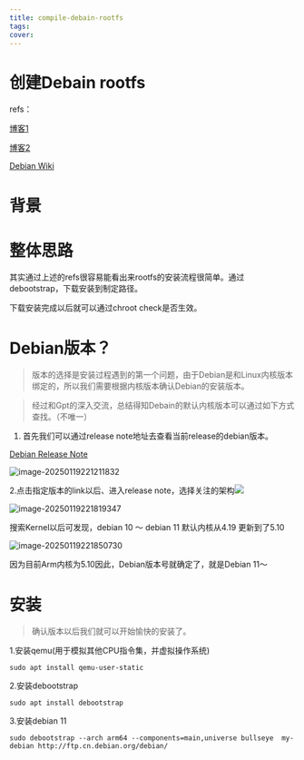 ```yaml
---
title: compile-debain-rootfs
tags:
cover:
---
```




# 创建Debain rootfs



refs：

[博客1](https://www.liuwantong.com/2021/02/16/debian-rootfs/)

[博客2](https://ivonblog.com/posts/debootstrap-create-rootfs-for-android/)

[Debian Wiki](https://wiki.debian.org/zh_CN/Debootstrap)



# 背景







# 整体思路



其实通过上述的refs很容易能看出来rootfs的安装流程很简单。通过debootstrap，下载安装到制定路径。

下载安装完成以后就可以通过chroot check是否生效。





# Debian版本？



> 版本的选择是安装过程遇到的第一个问题，由于Debian是和Linux内核版本绑定的，所以我们需要根据内核版本确认Debian的安装版本。



> 经过和Gpt的深入交流，总结得知Debain的默认内核版本可以通过如下方式查找。（不唯一）

1. 首先我们可以通过release note地址去查看当前release的debian版本。

[Debian Release Note](https://www.debian.org/releases/)

![image-20250119221211832](https://typora-blog-picture.oss-cn-chengdu.aliyuncs.com/blog/image-20250119221211832.png)



2.点击指定版本的link以后、进入release note，选择关注的架构![](https://typora-blog-picture.oss-cn-chengdu.aliyuncs.com/blog/image-20250119221752992.png)



![image-20250119221819347](https://typora-blog-picture.oss-cn-chengdu.aliyuncs.com/blog/image-20250119221819347.png)

搜索Kernel以后可发现，debian 10 ～ debian 11 默认内核从4.19 更新到了5.10

![image-20250119221850730](https://typora-blog-picture.oss-cn-chengdu.aliyuncs.com/blog/image-20250119221850730.png)



因为目前Arm内核为5.10因此，Debian版本号就确定了，就是Debian 11～



# 安装



> 确认版本以后我们就可以开始愉快的安装了。



1.安装qemu(用于模拟其他CPU指令集，并虚拟操作系统)

```shell
sudo apt install qemu-user-static

```



2.安装debootstrap

```shell
sudo apt install debootstrap
```



3.安装debian 11

```shell
sudo debootstrap --arch arm64 --components=main,universe bullseye  my-debian http://ftp.cn.debian.org/debian/
```

